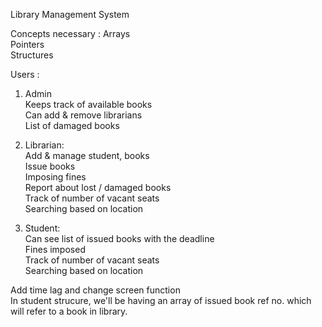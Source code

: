 Library Management System

Concepts necessary : 
  Arrays <br />
  Pointers <br />
  Structures <br />


Users : 
1. Admin  <br />
  Keeps track of available books <br />
  Can add & remove librarians <br />
  List of damaged books <br />

2. Librarian: <br />
  Add & manage student, books <br />
  Issue books <br />
  Imposing fines <br />
  Report about lost / damaged books <br />
  Track of number of vacant seats <br />
  Searching based on location <br />

3. Student: <br />
  Can see list of issued books with the deadline <br />
  Fines imposed <br />
  Track of number of vacant seats <br />
  Searching based on location <br />


Add time lag and change screen function <br />
In student strucure, we'll be having an array of issued book ref no. which will refer to a book in library.
